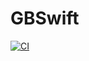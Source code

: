 # GBSwift
[![CI](https://github.com/andooown/gb-swift/actions/workflows/ci.yml/badge.svg?event=push)](https://github.com/andooown/gb-swift/actions/workflows/ci.yml)
